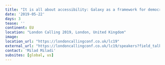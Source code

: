 ```yaml
---
title: "It is all about accessibility: Galaxy as a framework for democratizing Oxford Nanopore data analysis"
date: '2019-05-22'
days: 3
tease: ''
continent: EU
location: "London Calling 2019, London, United Kingdom"
image:
location_url: "https://londoncallingconf.co.uk/lc19"
external_url: "https://londoncallingconf.co.uk/lc19/speakers?field_talk_value=data#Itisallaboutaccessibility%3AGalaxyasaframeworkfordemocratizingOxfordNanoporedataanalysisMiladMiladi&modal=Itisallaboutaccessibility%3AGalaxyasaframeworkfordemocratizingOxfordNanoporedataanalysisMiladMiladi"
contact: 'Milad Miladi'
subsites: [global, us]
---
```

